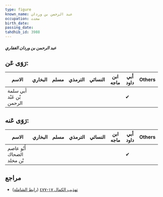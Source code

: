 ```yaml
---
type: figure
known_name: عبد الرحمن بن وردان
occupation: محدث
birth_date:
passing_date:
tahdhib_id: 3988
---
```

##### عبد الرحمن بن وردان الغفاري

## رَوَى عَن:
| الاسم                     | البخاري | مسلم | الترمذي | النسائي | ابن ماجه | أبي داود | Others |
| ------------------------- | ------- | ---- | ------- | ------- | -------- | -------- | ------ |
| أبي سلمة بْن عَبْد الرحمن |         |      |         |         |          | ✔        |        |
## رَوَى عَنه:
| الاسم                      | البخاري | مسلم | الترمذي | النسائي | ابن ماجه | أبي داود | Others |
| -------------------------- | ------- | ---- | ------- | ------- | -------- | -------- | ------ |
| أَبُو عاصم الضحاك بْن مخلد |         |      |         |         |          | ✔        |        |
## مراجع
- [تهذيب الكمال ١٧-٤٧٧](obsidian://open?vault=Tahdhib-al-Kamal&file=Figures/٣٩٨٨-عبد%20الرحمن%20بن%20وردان%20الغفاري) ([رابط الشاملة](https://shamela.ws/book/3722/9027))